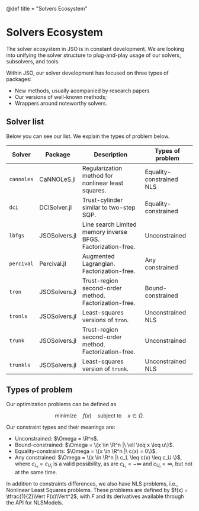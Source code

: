 @def title = "Solvers Ecosystem"

# Solvers Ecosystem

The solver ecosystem in JSO is in constant development.
We are looking into unifying the solver structure to plug-and-play usage of our solvers, subsolvers, and tools.

Within JSO, our solver development has focused on three types of packages:
- New methods, usually acompanied by research papers
- Our versions of well-known methods;
- Wrappers around noteworthy solvers.

## Solver list

Below you can see our list. We explain the types of problem below.

| Solver     | Package       | Description                                                  | Types of problem         |
| ---------- | ------------- | ------------------------------------------------------------ | ------------------------ |
| `cannoles` | CaNNOLeS.jl   | Regularization method for nonlinear least squares.           | Equality-constrained NLS |
| `dci`      | DCISolver.jl  | Trust-cylinder similar to two-step SQP.                      | Equality-constrained     |
| `lbfgs`    | JSOSolvers.jl | Line search Limited memory inverse BFGS. Factorization-free. | Unconstrained            |
| `percival` | Percival.jl   | Augmented Lagrangian. Factorization-free.                    | Any constrained          |
| `tron`     | JSOSolvers.jl | Trust-region second-order method. Factorization-free.        | Bound-constrained        |
| `tronls`   | JSOSolvers.jl | Least-squares versions of `tron`.                            | Unconstrained NLS        |
| `trunk`    | JSOSolvers.jl | Trust-region second-order method. Factorization-free.        | Unconstrained            |
| `trunkls`  | JSOSolvers.jl | Least-squares version of `trunk`.                            | Unconstrained NLS        |

## Types of problem

Our optimization problems can be defined as

$$\text{minimize} \quad f(x) \quad \text{subject to} \quad x \in \Omega.$$

Our constraint types and their meanings are:
- Unconstrained: $\Omega = \R^n$.
- Bound-constrained: $\Omega = \{x \in \R^n |\ \ell \leq x \leq u\}$.
- Equality-constraints: $\Omega = \{x \in \R^n |\ c(x) = 0\}$.
- Any constrained: $\Omega = \{x \in \R^n |\ c_L \leq c(x) \leq c_U \}$, where $c_{L_i} = c_{U_i}$ is a valid possibility, as are $c_{L_i} = -\infty$ and $c_{U_i} = \infty$, but not at the same time.

In addition to constraints differences, we also have NLS problems, i.e., Nonlinear Least Squares problems.
These problems are defined by $f(x) = \tfrac{1}{2}\Vert F(x)\Vert^2$, with $F$ and its derivatives available through the API for NLSModels.